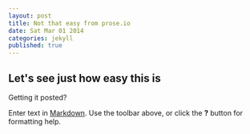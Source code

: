 ```yaml
---
layout: post
title: Not that easy from prose.io
date: Sat Mar 01 2014
categories: jekyll
published: true
---
```


## Let's see just how easy this is

Getting it posted?

Enter text in [Markdown](http://daringfireball.net/projects/markdown/). Use the toolbar above, or click the **?** button for formatting help.